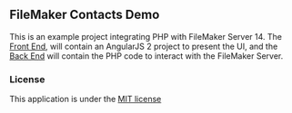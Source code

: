 ## FileMaker Contacts Demo

This is an example project integrating PHP with FileMaker Server 14. The [Front End](./frontend), will contain an AngularJS 2 project to present the UI, and the [Back End](./backend) will contain the PHP code to interact with the FileMaker Server.

### License

This application is under the [MIT license](http://opensource.org/licenses/MIT)
